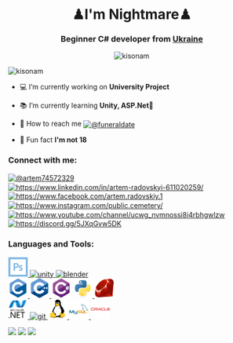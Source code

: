 
<h1 align="center">♟I'm Nightmare♟</h1>
<h3 align="center">Beginner C# developer from <a href="https://en.wikipedia.org/wiki/Ukraine"/>Ukraine</a></h3>

<p align="center"> <img src="https://media0.giphy.com/media/26DN5kvctHkt5xN4s/giphy.gif" alt="kisonam" /> </p>
<p align="left"> <img src="https://komarev.com/ghpvc/?username=kisonam&label=Views&color=ff0000&style=plastic" alt="kisonam" /> </p>

- 💻 I’m currently working on **University Project**

- 📚 I’m currently learning **Unity, ASP.Net**🔧

- 📮 How to reach me  <a href="https://t.me/Funeraldate" target="blank"><img align="center" src="https://www.vectorlogo.zone/logos/telegram/telegram-icon.svg" alt="@funeraldate" height="25" width="25" /></a>

- 🤡 Fun fact **I'm not 18**

<h3 align="left">Connect with me:</h3>
<p align="left">
<a href="https://twitter.com/@artem74572329" target="blank"><img align="center" src="https://raw.githubusercontent.com/rahuldkjain/github-profile-readme-generator/master/src/images/icons/Social/twitter.svg" alt="@artem74572329" height="30" width="40" /></a>
<a href="https://linkedin.com/in/https://www.linkedin.com/in/artem-radovskyi-611020259/" target="blank"><img align="center" src="https://raw.githubusercontent.com/rahuldkjain/github-profile-readme-generator/master/src/images/icons/Social/linked-in-alt.svg" alt="https://www.linkedin.com/in/artem-radovskyi-611020259/" height="30" width="40" /></a>
<a href="https://fb.com/https://www.facebook.com/artem.radovskiy.1" target="blank"><img align="center" src="https://raw.githubusercontent.com/rahuldkjain/github-profile-readme-generator/master/src/images/icons/Social/facebook.svg" alt="https://www.facebook.com/artem.radovskiy.1" height="30" width="40" /></a>
<a href="https://instagram.com/https://www.instagram.com/public.cemetery/" target="blank"><img align="center" src="https://raw.githubusercontent.com/rahuldkjain/github-profile-readme-generator/master/src/images/icons/Social/instagram.svg" alt="https://www.instagram.com/public.cemetery/" height="30" width="40" /></a>
<a href="https://www.youtube.com/c/https://www.youtube.com/channel/ucwg_nvmnossi8i4rbhgwlzw" target="blank"><img align="center" src="https://raw.githubusercontent.com/rahuldkjain/github-profile-readme-generator/master/src/images/icons/Social/youtube.svg" alt="https://www.youtube.com/channel/ucwg_nvmnossi8i4rbhgwlzw" height="30" width="40" /></a>
<a href="https://discord.gg/https://discord.gg/5JXqGvw5DK" target="blank"><img align="center" src="https://raw.githubusercontent.com/rahuldkjain/github-profile-readme-generator/master/src/images/icons/Social/discord.svg" alt="https://discord.gg/5JXqGvw5DK" height="30" width="40" /></a>
</p>

<h3 align="left">Languages and Tools:</h3>
<p align="left">
<a href="https://www.photoshop.com/en" target="_blank" rel="noreferrer">
<img src="https://raw.githubusercontent.com/devicons/devicon/master/icons/photoshop/photoshop-line.svg" alt="photoshop" width="40" height="40"/> </a>
<a href="https://unity.com/" target="_blank" rel="noreferrer">
<img src="https://www.vectorlogo.zone/logos/unity3d/unity3d-icon.svg" alt="unity" width="40" height="40"/> </a>
<a href="https://www.blender.org/" target="_blank" rel="noreferrer"> 
<img src="https://download.blender.org/branding/community/blender_community_badge_white.svg" alt="blender" width="40" height="40"/> </a>
<br>
 <a href="https://www.cprogramming.com/" target="_blank" rel="noreferrer"> <img src="https://raw.githubusercontent.com/devicons/devicon/master/icons/c/c-original.svg" alt="c" width="40" height="40"/> </a> <a href="https://www.w3schools.com/cpp/" target="_blank" rel="noreferrer">
<img src="https://raw.githubusercontent.com/devicons/devicon/master/icons/cplusplus/cplusplus-original.svg" alt="cplusplus" width="40" height="40"/> 
</a> <a href="https://www.w3schools.com/cs/" target="_blank" rel="noreferrer"> 
<img src="https://raw.githubusercontent.com/devicons/devicon/master/icons/csharp/csharp-original.svg" alt="csharp" width="40" height="40"/></a> 
<a href="https://www.python.org" target="_blank" rel="noreferrer"> <img src="https://raw.githubusercontent.com/devicons/devicon/master/icons/python/python-original.svg" alt="python" width="40" height="40"/> </a> <a href="https://www.ruby-lang.org/en/" target="_blank" rel="noreferrer">
<img src="https://raw.githubusercontent.com/devicons/devicon/master/icons/ruby/ruby-original.svg" alt="ruby" width="40" height="40"/> </a>
<br>
<a href="https://dotnet.microsoft.com/" target="_blank" rel="noreferrer"> <img src="https://raw.githubusercontent.com/devicons/devicon/master/icons/dot-net/dot-net-original-wordmark.svg" alt="dotnet" width="40" height="40"/> </a> <a href="https://git-scm.com/" target="_blank" rel="noreferrer">
<img src="https://www.vectorlogo.zone/logos/git-scm/git-scm-icon.svg" alt="git" width="40" height="40"/> </a> <a href="https://www.linux.org/" target="_blank" rel="noreferrer">
<img src="https://raw.githubusercontent.com/devicons/devicon/master/icons/linux/linux-original.svg" alt="linux" width="40" height="40"/> 
</a> <a href="https://www.mysql.com/" target="_blank" rel="noreferrer"> <img src="https://raw.githubusercontent.com/devicons/devicon/master/icons/mysql/mysql-original-wordmark.svg" alt="mysql" width="40" height="40"/> </a>
<a href="https://www.oracle.com/" target="_blank" rel="noreferrer"> 
<img src="https://raw.githubusercontent.com/devicons/devicon/master/icons/oracle/oracle-original.svg" alt="oracle" width="40" height="40"/> </a>
</p>

![](https://github-profile-summary-cards.vercel.app/api/cards/profile-details?username=Kisonam&theme=github_dark)
![](https://github-profile-summary-cards.vercel.app/api/cards/stats?username=Kisonam&theme=github_dark)
![](https://github-profile-summary-cards.vercel.app/api/cards/most-commit-language?username=Kisonam&theme=github_dark)


